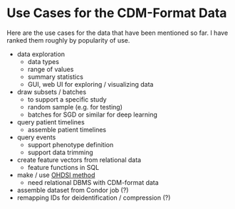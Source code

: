 Use Cases for the CDM-Format Data
=================================


Here are the use cases for the data that have been mentioned so far.  I
have ranked them roughly by popularity of use.

* data exploration
  * data types
  * range of values
  * summary statistics
  * GUI, web UI for exploring / visualizing data
* draw subsets / batches
  * to support a specific study
  * random sample (e.g. for testing)
  * batches for SGD or similar for deep learning
* query patient timelines
  * assemble patient timelines
* query events
  * support phenotype definition
  * support data trimming
* create feature vectors from relational data
  * feature functions in SQL
* make / use [OHDSI method]( https://www.ohdsi.org/methods-library/)
  * need relational DBMS with CDM-format data
* assemble dataset from Condor job (?)
* remapping IDs for deidentification / compression (?)
